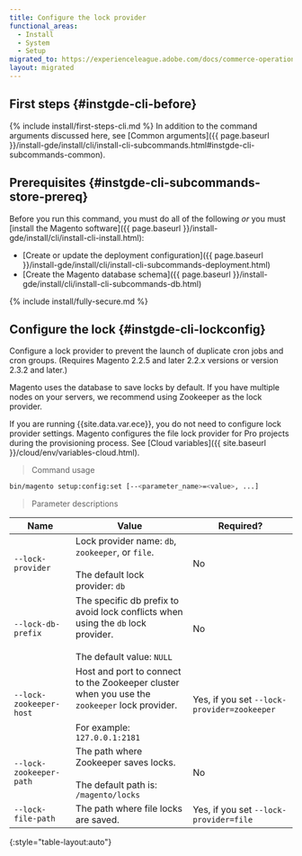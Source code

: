 ```yaml
---
title: Configure the lock provider
functional_areas:
  - Install
  - System
  - Setup
migrated_to: https://experienceleague.adobe.com/docs/commerce-operations/installation-guide/tutorials/lock-provider.html
layout: migrated
---
```


## First steps {#instgde-cli-before}
{% include install/first-steps-cli.md %}
In addition to the command arguments discussed here, see [Common arguments]({{ page.baseurl }}/install-gde/install/cli/install-cli-subcommands.html#instgde-cli-subcommands-common).

## Prerequisites {#instgde-cli-subcommands-store-prereq}

Before you run this command, you must do all of the following *or* you must [install the Magento software]({{ page.baseurl }}/install-gde/install/cli/install-cli-install.html):

*  [Create or update the deployment configuration]({{ page.baseurl }}/install-gde/install/cli/install-cli-subcommands-deployment.html)
*  [Create the Magento database schema]({{ page.baseurl }}/install-gde/install/cli/install-cli-subcommands-db.html)

{% include install/fully-secure.md %}

## Configure the lock {#instgde-cli-lockconfig}

Configure a lock provider to prevent the launch of duplicate cron jobs and cron groups. (Requires Magento 2.2.5 and later 2.2.x versions or version 2.3.2 and later.)

Magento uses the database to save locks by default. If you have multiple nodes on your servers, we recommend using Zookeeper as the lock provider.

If you are running {{site.data.var.ece}}, you do not need to configure lock provider settings. Magento configures the file lock provider for Pro projects during the provisioning process. See [Cloud variables]({{ site.baseurl }}/cloud/env/variables-cloud.html).

> Command usage

```bash
bin/magento setup:config:set [--<parameter_name>=<value>, ...]
```

> Parameter descriptions

|Name|Value|Required?|
|--- |--- |--- |
|`--lock-provider`|Lock provider name: `db`, `zookeeper`, or `file`.<br><br>The default lock provider: `db`|No|
|`--lock-db-prefix`|The specific db prefix to avoid lock conflicts when using the `db` lock provider.<br><br>The default value: `NULL`|No|
|`--lock-zookeeper-host`|Host and port to connect to the Zookeeper cluster when you use the `zookeeper` lock provider.<br><br>For example: `127.0.0.1:2181`|Yes, if you set `--lock-provider=zookeeper`|
|`--lock-zookeeper-path`|The path where Zookeeper saves locks.<br><br>The default path is: `/magento/locks`|No|
|`--lock-file-path`|The path where file locks are saved.|Yes, if you set `--lock-provider=file`|
{:style="table-layout:auto"}
